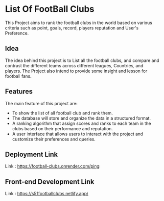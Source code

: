 
# List Of FootBall Clubs

This Project aims to rank the football clubs in the world based on various criteria such as point, goals, record, players reputation and User's Preference.

## Idea

The idea behind this project is to List all the football clubs, and compare and contrast the different teams across different leagues, Countries, and players. The Project also intend to provide some insight and lesson for football fans.

## Features

The main feature of this project are:

- To show the list of all football club and rank them.
- The database will store and organize the data in a structured format.
- A ranking algorithm that assign scores and ranks to each team in the clubs based on their performance and reputation.
- A user interface that allows users to interact with the project and customize their preferences and queries.

## Deployment Link

Link : https://football-clubs.onrender.com/ping

## Front-end Development Link

Link : https://s51footballclubs.netlify.app/

